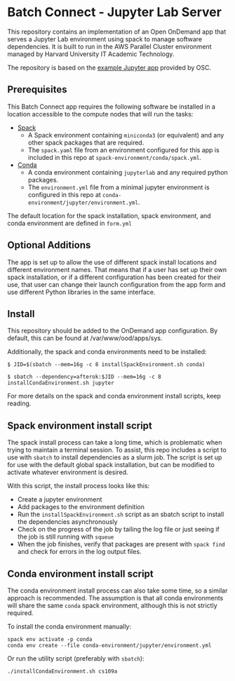 # Batch Connect - Jupyter Lab Server

This repository contains an implementation of an Open OnDemand app that serves a Jupyter Lab environment using spack to manage software dependencies. It is built to run in the AWS Parallel Cluster environment managed by Harvard University IT Academic Technology.

The repository is based on the [example Jupyter app](https://github.com/OSC/bc_example_jupyter) provided by OSC.

## Prerequisites

This Batch Connect app requires the following software be installed in a location accessible to the compute nodes that will run the tasks:

- [Spack](https://spack.io/)
  - A Spack environment containing `miniconda3` (or equivalent) and any other spack packages that are required.
  - The `spack.yaml` file from an environment configured for this app is included in this repo at `spack-environment/conda/spack.yml`.
- [Conda](https://docs.anaconda.com/miniconda/)
  - A conda environment containing `jupyterlab` and any required python packages.
  - The `environment.yml` file from a minimal jupyter environment is configured in this repo at `conda-environment/jupyter/environment.yml`.

The default location for the spack installation, spack environment, and conda environment are defined in `form.yml`

## Optional Additions

The app is set up to allow the use of different spack install locations and different environment names. That means that if a user has set up their own spack installation, or if a different configuration has been created for their use, that user can change their launch configuration from the app form and use different Python libraries in the same interface.

## Install

This repository should be added to the OnDemand app configuration. By default, this can be found at /var/www/ood/apps/sys.

Additionally, the spack and conda environments need to be installed:

```
$ JID=$(sbatch --mem=16g -c 8 installSpackEnvironment.sh conda)

$ sbatch --dependency=afterok:$JID --mem=16g -c 8 installCondaEnvironment.sh jupyter
```

For more details on the spack and conda environment install scripts, keep reading.

## Spack environment install script

The spack install process can take a long time, which is problematic when trying to maintain a terminal session. To assist, this repo includes a script to use with `sbatch` to install dependencies as a slurm job. The script is set up for use with the default global spack installation, but can be modified to activate whatever environment is desired.

With this script, the install process looks like this:
- Create a jupyter environment
- Add packages to the environment definition
- Run the `installSpackEnvironment.sh` script as an sbatch script to install the dependencies asynchronously
- Check on the progress of the job by tailing the log file or just seeing if the job is still running with `squeue`
- When the job finishes, verify that packages are present with `spack find` and check for errors in the log output files.

## Conda environment install script

The conda environment install process can also take some time, so a similar approach is recommended. The assumption is that all conda environments will share the same `conda` spack environment, although this is not strictly required.

To install the conda environment manually:

```
spack env activate -p conda
conda env create --file conda-environment/jupyter/environment.yml
```

Or run the utility script (preferably with `sbatch`):

```
./installCondaEnvironment.sh cs109a
```